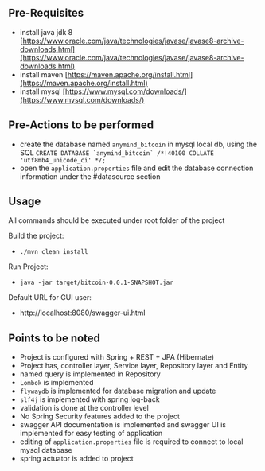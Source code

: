 ## Pre-Requisites

* install java jdk 8 [https://www.oracle.com/java/technologies/javase/javase8-archive-downloads.html](https://www.oracle.com/java/technologies/javase/javase8-archive-downloads.html)
* install maven [https://maven.apache.org/install.html](https://maven.apache.org/install.html)
* install mysql [https://www.mysql.com/downloads/](https://www.mysql.com/downloads/)


## Pre-Actions to be performed

* create the database named ```anymind_bitcoin``` in mysql local db, using the SQL ```CREATE DATABASE `anymind_bitcoin` /*!40100 COLLATE 'utf8mb4_unicode_ci' */;```
* open the ```application.properties``` file and edit the database connection information under the #datasource section

## Usage
All commands should be executed under root folder of the project
 
Build the project:

* ```./mvn clean install ```

Run Project:

* ```java -jar target/bitcoin-0.0.1-SNAPSHOT.jar```

Default URL for GUI user:
* http://localhost:8080/swagger-ui.html

## Points to be noted
* Project is configured with Spring + REST + JPA (Hibernate)
* Project has, controller layer, Service layer, Repository layer and Entity
* named query is implemented in Repository
* ```Lombok``` is implemented
* ```flywaydb``` is implemented for database migration and update
* ```slf4j``` is implemented with spring log-back
* validation is done at the controller level
* No Spring Security features added to the project
* swagger API documentation is implemented and swagger UI is implemented for easy testing of application
* editing of ```application.properties``` file is required to connect to local mysql database
* spring actuator is added to project